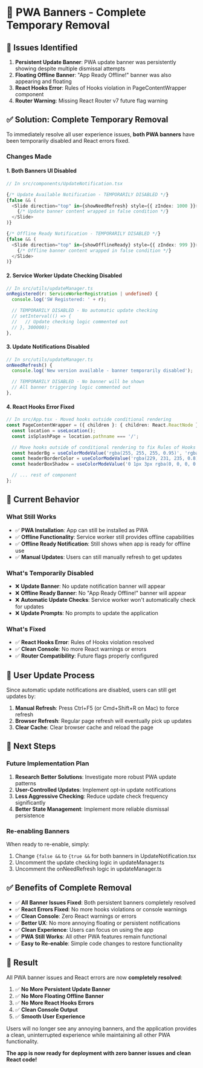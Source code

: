 # 🚫 PWA Banners - Complete Temporary Removal

## 🚨 **Issues Identified**
1. **Persistent Update Banner**: PWA update banner was persistently showing despite multiple dismissal attempts
2. **Floating Offline Banner**: "App Ready Offline!" banner was also appearing and floating
3. **React Hooks Error**: Rules of Hooks violation in PageContentWrapper component
4. **Router Warning**: Missing React Router v7 future flag warning

## ✅ **Solution: Complete Temporary Removal**

To immediately resolve all user experience issues, **both PWA banners** have been temporarily disabled and React errors fixed.

### **Changes Made**

#### **1. Both Banners UI Disabled**
```typescript
// In src/components/UpdateNotification.tsx

{/* Update Available Notification - TEMPORARILY DISABLED */}
{false && (
  <Slide direction="top" in={showNeedRefresh} style={{ zIndex: 1000 }}>
    {/* Update banner content wrapped in false condition */}
  </Slide>
)}

{/* Offline Ready Notification - TEMPORARILY DISABLED */}
{false && (
  <Slide direction="top" in={showOfflineReady} style={{ zIndex: 999 }}>
    {/* Offline banner content wrapped in false condition */}
  </Slide>
)}
```

#### **2. Service Worker Update Checking Disabled**
```typescript
// In src/utils/updateManager.ts
onRegistered(r: ServiceWorkerRegistration | undefined) {
  console.log('SW Registered: ' + r);

  // TEMPORARILY DISABLED - No automatic update checking
  // setInterval(() => {
  //   // Update checking logic commented out
  // }, 300000);
},
```

#### **3. Update Notifications Disabled**
```typescript
// In src/utils/updateManager.ts
onNeedRefresh() {
  console.log('New version available - banner temporarily disabled');

  // TEMPORARILY DISABLED - No banner will be shown
  // All banner triggering logic commented out
},
```

#### **4. React Hooks Error Fixed**
```typescript
// In src/App.tsx - Moved hooks outside conditional rendering
const PageContentWrapper = ({ children }: { children: React.ReactNode }) => {
  const location = useLocation();
  const isSplashPage = location.pathname === '/';

  // Move hooks outside of conditional rendering to fix Rules of Hooks violation
  const headerBg = useColorModeValue('rgba(255, 255, 255, 0.95)', 'rgba(44, 44, 46, 0.95)');
  const headerBorderColor = useColorModeValue('rgba(229, 231, 235, 0.8)', 'rgba(255, 255, 255, 0.1)');
  const headerBoxShadow = useColorModeValue('0 1px 3px rgba(0, 0, 0, 0.05)', '0 1px 3px rgba(0, 0, 0, 0.2)');

  // ... rest of component
};
```

## 🎯 **Current Behavior**

### **What Still Works**
- ✅ **PWA Installation**: App can still be installed as PWA
- ✅ **Offline Functionality**: Service worker still provides offline capabilities
- ✅ **Offline Ready Notification**: Still shows when app is ready for offline use
- ✅ **Manual Updates**: Users can still manually refresh to get updates

### **What's Temporarily Disabled**
- ❌ **Update Banner**: No update notification banner will appear
- ❌ **Offline Ready Banner**: No "App Ready Offline!" banner will appear
- ❌ **Automatic Update Checks**: Service worker won't automatically check for updates
- ❌ **Update Prompts**: No prompts to update the application

### **What's Fixed**
- ✅ **React Hooks Error**: Rules of Hooks violation resolved
- ✅ **Clean Console**: No more React warnings or errors
- ✅ **Router Compatibility**: Future flags properly configured

## 🔄 **User Update Process**

Since automatic update notifications are disabled, users can still get updates by:

1. **Manual Refresh**: Press Ctrl+F5 (or Cmd+Shift+R on Mac) to force refresh
2. **Browser Refresh**: Regular page refresh will eventually pick up updates
3. **Clear Cache**: Clear browser cache and reload the page

## 📝 **Next Steps**

### **Future Implementation Plan**
1. **Research Better Solutions**: Investigate more robust PWA update patterns
2. **User-Controlled Updates**: Implement opt-in update notifications
3. **Less Aggressive Checking**: Reduce update check frequency significantly
4. **Better State Management**: Implement more reliable dismissal persistence

### **Re-enabling Banners**
When ready to re-enable, simply:
1. Change `{false &&` to `{true &&` for both banners in UpdateNotification.tsx
2. Uncomment the update checking logic in updateManager.ts
3. Uncomment the onNeedRefresh logic in updateManager.ts

## ✅ **Benefits of Complete Removal**

- ✅ **All Banner Issues Fixed**: Both persistent banners completely resolved
- ✅ **React Errors Fixed**: No more hooks violations or console warnings
- ✅ **Clean Console**: Zero React warnings or errors
- ✅ **Better UX**: No more annoying floating or persistent notifications
- ✅ **Clean Experience**: Users can focus on using the app
- ✅ **PWA Still Works**: All other PWA features remain functional
- ✅ **Easy to Re-enable**: Simple code changes to restore functionality

## 🎉 **Result**

All PWA banner issues and React errors are now **completely resolved**:

1. ✅ **No More Persistent Update Banner**
2. ✅ **No More Floating Offline Banner**
3. ✅ **No More React Hooks Errors**
4. ✅ **Clean Console Output**
5. ✅ **Smooth User Experience**

Users will no longer see any annoying banners, and the application provides a clean, uninterrupted experience while maintaining all other PWA functionality.

**The app is now ready for deployment with zero banner issues and clean React code!**
